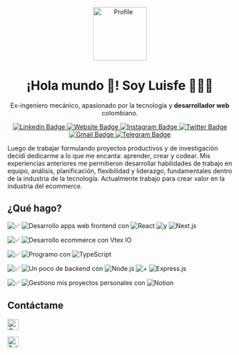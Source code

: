 <p align="center"> 
  <img alt="Profile" src="https://img.shields.io/badge/-🥷-111820?style=flat&logoColor=white" height="120px"></img>
  <h1 align="center">¡Hola mundo 👋! Soy Luisfe 👨🏻‍💻</h1>
</p>

<p align="center">
  Ex-ingeniero mecánico, apasionado por la tecnología y <strong>desarrollador web</strong> colombiano.
</p>

<p align="center"> 
  <a href="https://www.linkedin.com/in/luisforerop">
    <img alt="Linkedin Badge" src="https://img.shields.io/badge/-LinkendIn-0072b1?style=flat&logo=Linkedin&logoColor=white" ></img>
  </a>
  <a href="https://mr-components.com">
    <img alt="Website Badge" src="https://img.shields.io/badge/-Mr%20components-111820.svg?&style=flat&logo=Google-Chrome&logoColor=white" ></img>
  </a>
  <a href="https://www.instagram.com/luis_forerop">
    <img alt="Instagram Badge" src="https://img.shields.io/badge/-Instagram-C13584?style=flat&logo=Instagram&logoColor=white" ></img>
  </a>
  <a href="https://twitter.com/intent/follow?screen_name=luis_forerop">
    <img alt="Twitter Badge" src="https://img.shields.io/badge/-Twitter-00acee?style=flat&logo=Twitter&logoColor=white" ></img>
  </a>
  <a href="mailto:infoluisforerop@gmail.com">
    <img alt="Gmail Badge" src="https://img.shields.io/badge/-Gmail-c14438?style=flat&logo=Gmail&logoColor=white" ></img>
  </a>
  <a href="https://t.me/luis_forerop">
    <img alt="Telegram Badge" src="https://img.shields.io/badge/-Telegram-0088CC?style=flat&logo=Telegram&logoColor=white" ></img>
  </a>
</p>

Luego de trabajar formulando proyectos productivos y de investigación decidí dedicarme a lo que me encanta: aprender, crear y
codear. Mis experiencias anteriores me permitieron desarrollar habilidades de trabajo en equipo, análisis, planificación, flexibilidad y
liderazgo, fundamentales dentro de la industria de la tecnología. Actualmente trabajo para crear valor en la industria del ecommerce.

## ¿Qué hago?

![✅](https://img.shields.io/badge/%E2%9C%85-20232a.svg?logoColor=%2361DAFB) ![Desarrollo apps web frontend con](https://img.shields.io/badge/Desarrollo%20apps%20web%20frontend%20con-111820.svg?logoColor=%2361DAFB) ![React](https://img.shields.io/badge/React-111820.svg?logo=react&logoColor=%2361DAFB) ![y](https://img.shields.io/badge/y-111820.svg?logoColor=%2361DAFB) ![Next.js](https://img.shields.io/badge/Next.js-20232a.svg?logo=nextdotjs&logoColor=%2361DAFB)

![✅](https://img.shields.io/badge/%E2%9C%85-20232a.svg?logoColor=%2361DAFB) ![Desarrollo ecommerce con Vtex IO](https://img.shields.io/badge/Desarrollo%20ecommerce%20con%20Vtex%20IO-111820.svg?logoColor=%2361DAFB)

![✅](https://img.shields.io/badge/%E2%9C%85-20232a.svg?logoColor=%2361DAFB) ![Programo con](https://img.shields.io/badge/Programo%20con-111820.svg?logoColor=%2361DAFB) ![TypeScript](https://img.shields.io/badge/TypeScript-007ACC.svg?logo=typescript&logoColor=white)

![✅](https://img.shields.io/badge/%E2%9C%85-20232a.svg?logoColor=%2361DAFB) ![Un poco de backend con](https://img.shields.io/badge/Un%20poco%20de%20backend%20con-111820.svg?logoColor=%2361DAFB) ![Node.js](https://img.shields.io/badge/Node.js-43853D.svg?logo=node.js&logoColor=white) ![+](https://img.shields.io/badge/+-111820.svg?logoColor=%2361DAFB) ![Express.js](https://img.shields.io/badge/Express.js-404d59.svg?logo=express&logoColor=white)

![✅](https://img.shields.io/badge/%E2%9C%85-20232a.svg?logoColor=%2361DAFB) ![Gestiono mis proyectos personales con](https://img.shields.io/badge/Gestiono%20mis%20proyectos%20personales%20con-111820.svg?logoColor=%2361DAFB) ![Notion](https://img.shields.io/badge/Notion-010101.svg?logo=notion&logoColor=white)


## Contáctame

<p>
  <a href="mailto:infoluisforerop@gmail.com">
    <img alt="Gmail Badge" src="https://img.shields.io/badge/-infoluisforerop@gmail.com-c14438?style=flat&logo=Gmail&logoColor=white" height="25px"></img>
  </a>
</p>
<p>
  <a href="https://t.me/luis_forerop">
    <img alt="Telegram Badge" src="https://img.shields.io/badge/-luis_forerop-0088CC?style=flat&logo=Telegram&logoColor=white" height="25px"></img>
  </a>
</p>

<!--
## Mis proyectos

### Mr components

## Mis últimas entradas

-->

<!--
## Conoce más sobre mi en [mi web personal]() .
Cosas que podemos hacer dinámicas, Podría crear una app para poder actualizar esto

Qué estoy estudiando: dinámico a futuro. 
Mi equipo actual
Mis últimos artículos
Proyectos recientes
Mis últimas entradas
-->
